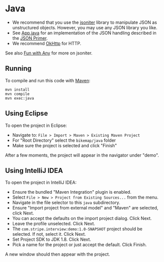 # Java

* We recommend that you use the [jsoniter] library
  to manipulate JSON as unstructured objects.
  However, you may use any JSON library you like.
* See [App.java] for an implementation of the JSON handling
  described in the [JSON Primer].
* We recommend [OkHttp] for HTTP.

See also [Fun with Any](https://www.sitepoint.com/php-style-json-parsing-in-java-with-jsoniter/#funwithany)
for more on jsoniter.

## Running
To compile and run this code with [Maven]:

```text
mvn install
mvn compile
mvn exec:java
```

## Using Eclipse

To open the project in Eclipse:

- Navigate to: `File > Import > Maven > Existing Maven Project`
- For "Root Directory" select the `bikemap/java` folder
- Make sure the project is selected and click "Finish"

After a few moments, the project will appear in the navigator under "demo".

## Using IntelliJ IDEA

To open the project in IntelliJ IDEA:

- Ensure the bundled "Maven Integration" plugin is enabled.
- Select `File > New > Project from Existing Sources...` from the menu.
- Navigate in the file selector to this `java` subdirectory.
- Ensure "Import project from external model" and "Maven" are selected, click Next.
- You can accept the defaults on the import project dialog. Click Next.
- Leave the profile unselected. Click Next.
- The `com.stripe.interview:demo:1.0-SNAPSHOT` project should be selected. If not, select it. Click Next.
- Set Project SDK to JDK 1.8. Click Next.
- Pick a name for the project or just accept the default. Click Finish.

A new window should then appear with the project.

[jsoniter]: https://jsoniter.com/
[App.java]: ./src/main/java/com/stripe/interview/App.java
[JSON Primer]: ../1-json-primer.md
[OkHttp]: https://square.github.io/okhttp/
[Maven]: https://maven.apache.org/
[Fun with Any]: https://www.sitepoint.com/php-style-json-parsing-in-java-with-jsoniter/#funwithany
